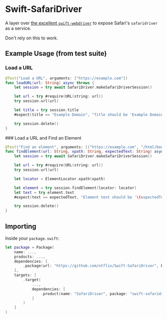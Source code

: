 # Swift-SafariDriver

A layer over [the excellent `swift-webdriver`](https://github.com/thebrowsercompany/swift-webdriver) to expose Safari's `safaridriver` as a service.

Don't rely on this to work.

## Example Usage (from test suite)

### Load a URL

```swift
@Test("Load a URL", arguments: ["https://example.com"])
func loadURL(url: String) async throws {
    let session = try await SafariDriver.makeSafariDriverSession()

    let url = try #require(URL(string: url))
    try session.url(url)

    let title = try session.title
    #expect(title == "Example Domain", "Title should be 'Example Domain', got '\(title)'")

    try session.delete()
}
```

### Load a URL and Find an Element

```swift
@Test("Find an element", arguments: [("https://example.com", "/html/body/div/h1", "Example Domain")])
func findElement(url: String, xpath: String, expectedText: String) async throws {
    let session = try await SafariDriver.makeSafariDriverSession()

    let url = try #require(URL(string: url))
    try session.url(url)

    let locator = ElementLocator.xpath(xpath)

    let element = try session.findElement(locator: locator)
    let text = try element.text
    #expect(text == expectedText, "Element text should be '\(expectedText)', got '\(text)'")

    try session.delete()
}
```

## Importing

Inside your `package.swift`:

```swift
let package = Package(
    name: ...,
    products: ...,
    dependencies: [
        .package(url: "https://github.com/ntflix/Swift-SafariDriver", branch: "main")
    ],
    targets: [
        .target(
            ...,
            dependencies: [
                .product(name: "SafariDriver", package: "swift-safaridriver")
            ]
        )
    ]
)
```
